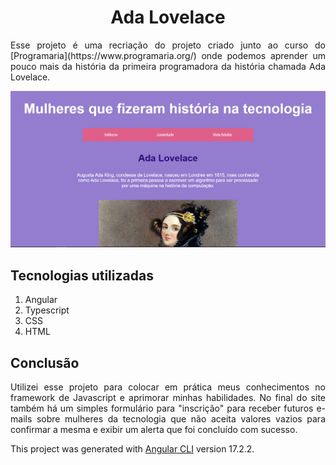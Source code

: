<h1 align="center" color="pink">Ada Lovelace</h1>

<p align="justify">Esse projeto é uma recriação do projeto criado junto ao curso do [Programaria](https://www.programaria.org/) onde podemos aprender um pouco mais da história da primeira programadora da história chamada Ada Lovelace.</p>

![Preview do projeto](https://github.com/amandakenes/ada-lovelace/blob/master/src/assets/preview.png)

<h2>Tecnologias utilizadas</h2>
<ol>
    <li>Angular</li>
    <li>Typescript</li>
    <li>CSS</li>
    <li>HTML</li>
</ol>

<h2>Conclusão</h2>
<p align="justify">Utilizei esse projeto para colocar em prática meus conhecimentos no framework de Javascript e aprimorar minhas habilidades. No final do site também há um simples formulário para "inscrição" para receber futuros e-mails sobre mulheres da tecnologia que não aceita valores vazios para confirmar a mesma e exibir um alerta que foi concluído com sucesso.</p>

This project was generated with [Angular CLI](https://github.com/angular/angular-cli) version 17.2.2.